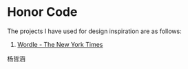 # Honor Code

The projects I have used for design inspiration are as follows:

1. [Wordle - The New York Times](https://www.nytimes.com/games/wordle/index.html)

杨哲涵
